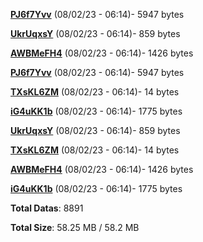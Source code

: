 [**PJ6f7Yvv**](/data/PJ6f7Yvv.txt) (08/02/23 - 06:14)- 5947 bytes

[**UkrUqxsY**](/data/UkrUqxsY.txt) (08/02/23 - 06:14)- 859 bytes

[**AWBMeFH4**](/data/AWBMeFH4.txt) (08/02/23 - 06:14)- 1426 bytes

[**PJ6f7Yvv**](/data/PJ6f7Yvv.txt) (08/02/23 - 06:14)- 5947 bytes

[**TXsKL6ZM**](/data/TXsKL6ZM.txt) (08/02/23 - 06:14)- 14 bytes

[**iG4uKK1b**](/data/iG4uKK1b.txt) (08/02/23 - 06:14)- 1775 bytes

[**UkrUqxsY**](/data/UkrUqxsY.txt) (08/02/23 - 06:14)- 859 bytes

[**TXsKL6ZM**](/data/TXsKL6ZM.txt) (08/02/23 - 06:14)- 14 bytes

[**AWBMeFH4**](/data/AWBMeFH4.txt) (08/02/23 - 06:14)- 1426 bytes

[**iG4uKK1b**](/data/iG4uKK1b.txt) (08/02/23 - 06:14)- 1775 bytes

**Total Datas**: 8891

**Total Size**: 58.25 MB / 58.2 MB